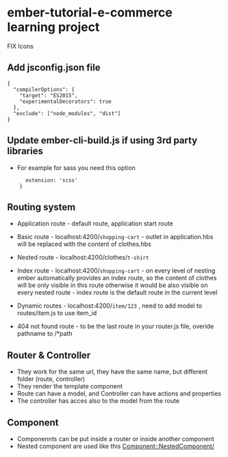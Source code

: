 # ember-tutorial-e-commerce learning project

FIX Icons

## Add jsconfig.json file

```
{
  "compilerOptions": {
    "target": "ES2015",
    "experimentalDecorators": true
  },
  "exclude": ["node_modules", "dist"]
}
```

## Update ember-cli-build.js if using 3rd party libraries

- For example for sass you need this option

```sassOptions: {
      extension: 'scss'
    }
```

## Routing system

- Application route - default route, application start route

- Basic route - localhost:4200/`shopping-cart` - outlet in application.hbs will be replaced with the content of clothes.hbs
- Nested route - localhost:4200/clothes/`t-shirt`

- Index route - localhost:4200/`shopping-cart` - on every level of nesting ember automatically provides an index route, so the content of clothes will be only visible in this route otherwise it would be also visible on every nested route - index route is the default route in the current level

- Dynamic routes - localhost:4200/`item/123` , need to add model to routes/item.js to use item_id

- 404 not found route - to be the last route in your router.js file, overide pathname to /\*path

## Router & Controller

- They work for the same url, they have the same name, but different folder (route, controller)
- They render the template component
- Route can have a model, and Controller can have actions and properties
- The controller has acces also to the model from the route

## Component

- Componennts can be put inside a router or inside another component
- Nested component are used like this <Component::NestedComponent/>
